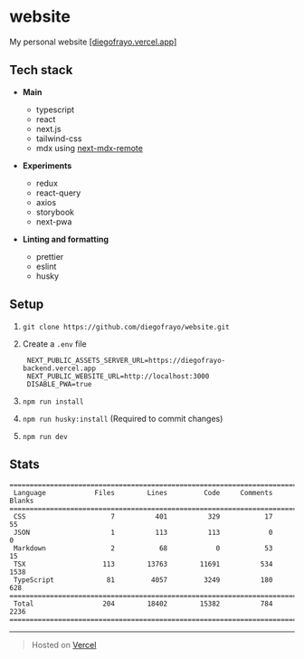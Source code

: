# website

My personal website [[diegofrayo.vercel.app]](https://diegofrayo.vercel.app)

## Tech stack

- **Main**
  - typescript
  - react
  - next.js
  - tailwind-css
  - mdx using [next-mdx-remote](https://github.com/hashicorp/next-mdx-remote)

- **Experiments**
  - redux
  - react-query
  - axios
  - storybook
  - next-pwa

- **Linting and formatting**
  - prettier
  - eslint
  - husky

## Setup

1. `git clone https://github.com/diegofrayo/website.git`

1. Create a `.env` file

   ```
	NEXT_PUBLIC_ASSETS_SERVER_URL=https://diegofrayo-backend.vercel.app
	NEXT_PUBLIC_WEBSITE_URL=http://localhost:3000
	DISABLE_PWA=true
   ```

1. `npm run install`

1. `npm run husky:install` (Required to commit changes)

1. `npm run dev`

## Stats

```
===============================================================================
 Language            Files        Lines         Code     Comments       Blanks
===============================================================================
 CSS                     7          401          329           17           55
 JSON                    1          113          113            0            0
 Markdown                2           68            0           53           15
 TSX                   113        13763        11691          534         1538
 TypeScript             81         4057         3249          180          628
===============================================================================
 Total                 204        18402        15382          784         2236
===============================================================================
```

---

> Hosted on [Vercel](https://vercel.com)
